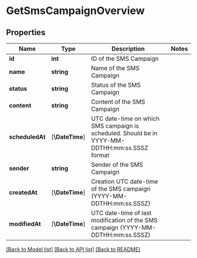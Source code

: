 # GetSmsCampaignOverview

## Properties
Name | Type | Description | Notes
------------ | ------------- | ------------- | -------------
**id** | **int** | ID of the SMS Campaign | 
**name** | **string** | Name of the SMS Campaign | 
**status** | **string** | Status of the SMS Campaign | 
**content** | **string** | Content of the SMS Campaign | 
**scheduledAt** | [**\DateTime**] | UTC date-time on which SMS campaign is scheduled. Should be in YYYY-MM-DDTHH:mm:ss.SSSZ format | 
**sender** | **string** | Sender of the SMS Campaign | 
**createdAt** | [**\DateTime**] | Creation UTC date-time of the SMS campaign (YYYY-MM-DDTHH:mm:ss.SSSZ) | 
**modifiedAt** | [**\DateTime**] | UTC date-time of last modification of the SMS campaign (YYYY-MM-DDTHH:mm:ss.SSSZ) | 

[[Back to Model list]](../../README.md#documentation-for-models) [[Back to API list]](../../README.md#documentation-for-api-endpoints) [[Back to README]](../../README.md)


